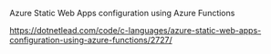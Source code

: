 Azure Static Web Apps configuration using Azure Functions

https://dotnetlead.com/code/c-languages/azure-static-web-apps-configuration-using-azure-functions/2727/
